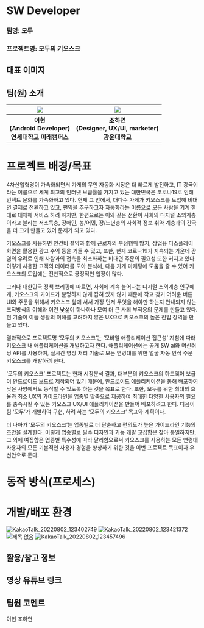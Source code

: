 # SW Developer

### 팀명: 모두
### 프로젝트명: 모두의 키오스크


## 대표 이미지

## 팀(원) 소개
| ![](https://github.com/LEE-Hyeon0771.png) |  ![](https://github.com/loosainfjn.png) |
| :--------------------------------------: | :--------------------------------------: |
|             **이현<br>(Android Developer)<br>연세대학교 미래캠퍼스**              |            **조하연<br>(Designer, UX/UI, marketer)<br>광운대학교**             |


# 프로젝트 배경/목표

4차산업혁명이 가속화되면서 가게의 무인 자동화 시장은 더 빠르게 발전하고, IT 강국이라는 이름으로 세계 최고의 인터넷 보급률을 가지고 있는 대한민국은 코로나19로 인해 언택트 문화를 가속화하고 있다. 현재 그 안에서, 대다수 가게가 키오스크를 도입해 비대면 결제로 전환하고 있고, 편익을 추구하고자 자동화라는 이름으로 모든 사람을 기계 한 대로 대체해 서비스 하려 하지만, 한편으로는 이와 같은 전환이 사회의 디지털 소외계층이라고 불리는 저소득층, 장애인, 농/어민, 장/노년층의 사회적 정보 취약 계층과의 간극을 더 크게 만들고 있어 문제가 되고 있다.

키오스크를 사용하면 인건비 절약과 함께 근로자의 부정행위 방지, 상업용 디스플레이 화면을 활용한 광고 수익 등을 거둘 수 있고, 또한, 현재 코로나19가 지속되는 가운데 감염의 우려로 인해 사람과의 접촉을 최소화하는 비대면 주문의 필요성 또한 커지고 있다. 이렇게 사용한 고객의 데이터를 모아 분석해, 다음 가게 마케팅에 도움을 줄 수 있어 키오스크의 도입에는 전반적으로 긍정적인 입장이 많다. 

그러나 대한민국 정책 브리핑에 따르면, 사회에 계속 늘어나는 디지털 소외계층 인구에게, 키오스크의 가이드가 분명하지 않게 잡혀 있지 않기 때문에 작고 찾기 어려운 버튼 UI와 주문을 위해서 키오스크 앞에 서서 가장 먼저 무엇을 해야만 하는지 안내되지 않는 조작방식의 이해와 이런 낯섦이 하나하나 모여 더 큰 사회 부적응의 문제를 만들고 있다. 현 기술이 이들 생활의 이해를 고려하지 않은 UX으로 키오스크의 높은 진입 장벽을 만들고 있다.

결과적으로 프로젝트명 ‘모두의 키오스크’는 ‘모바일 애플리케이션 접근성’ 지침에 따라 키오스크 내 애플리케이션을 개발하고자 한다. 애플리케이션에는 공개 SW ai와 머신러닝 API를 사용하여, 실시간 영상 처리 기술로 모든 연령대를 위한 얼굴 자동 인식 주문 키오스크를 개발하려 한다. 

‘모두의 키오스크’ 프로젝트는 현재 시장분석 결과, 대부분의 키오스크의 하드웨어 보급이 안드로이드 보드로 제작되어 있기 때문에, 안드로이드 애플리케이션을 통해 배포하여 낮은 사양에서도 동작할 수 있도록 하는 것을 목표로 한다. 또한, 모두를 위한 최대의 효율과 최소 UX의 가이드라인을 업종별 맞춤으로 제공하여 최대한 다양한 사용자의 필요를 충족시킬 수 있는 키오스크 UX/UI 애플리케이션을 만들어 배포하려고 한다. 다음이 팀 ‘모두’가 개발하여 구현, 하려 하는 ‘모두의 키오스크’ 목표와 계획이다.

더 나아가 ‘모두의 키오스크’는 업종별로 더 단순하고 편의도가 높은 가이드라인 기능의 초안을 설계한다. 이렇게 업종별로 필수 디자인과 기능 개발 교집합은 찾아 통일하지만, 그 외에 여집합은 업종별 특수성에 따라 달리함으로써 키오스크를 사용하는 모든 연령대 사용자의 모든 기본적인 사용자 경험을 향상하기 위한 것을 이번 프로젝트 목표이자 우선안으로 둔다.

# 동작 방식(프로세스)

# 개발/배포 환경
![KakaoTalk_20220802_123402749](https://user-images.githubusercontent.com/84756586/184561291-93a4f8ac-07dd-40ef-baa2-9e87ec479f98.png)
![KakaoTalk_20220802_123421372](https://user-images.githubusercontent.com/84756586/184561305-850f2768-d524-475b-9cbc-c2362aa1a88b.png)
![제목 없음](https://user-images.githubusercontent.com/84756586/184561834-e4ac1978-c3fd-4143-b304-3f6590bc608c.png)
![KakaoTalk_20220802_123457496](https://user-images.githubusercontent.com/84756586/184561326-c69a65cc-1c8e-463f-94f1-a03a65689500.png)

## 활용/참고 정보

## 영상 유튜브 링크

## 팀원 코멘트

이현
조하연
